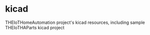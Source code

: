 # kicad
THEIoTHomeAutomation project's kicad resources, including sample THEIoTHAParts kicad project
